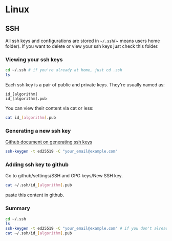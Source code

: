 # Linux

## SSH
All ssh keys and configurations are stored in `~/.ssh`(~ means users home folder).
If you want to delete or view your ssh keys just check this folder.

### Viewing your ssh keys
```bash
cd ~/.ssh # if you're already at home, just cd .ssh
ls
```
Each ssh key is a pair of public and private keys. They're usually named as:
```
id_[algorithm]
id_[algorithm].pub
```
You can view their content via cat or less:
```bash
cat id_[algorithm].pub
```

### Generating a new ssh key
[Github document on generating ssh keys](https://docs.github.com/en/authentication/connecting-to-github-with-ssh/generating-a-new-ssh-key-and-adding-it-to-the-ssh-agent)

```bash
ssh-keygen -t ed25519 -C "your_email@example.com"

```
### Adding ssh key to github
Go to github/settings/SSH and GPG keys/New SSH key.
```bash
cat ~/.ssh/id_[algorithm].pub
```
paste this content in github.

### Summary
```bash
cd ~/.ssh
ls
ssh-keygen -t ed25519 -C "your_email@example.com" # if you don't already have ssh keys
cat ~/.ssh/id_[algorithm].pub
```
